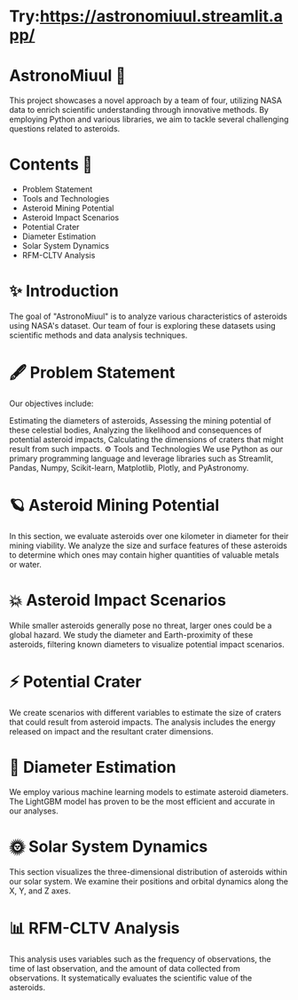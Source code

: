 # Try:https://astronomiuul.streamlit.app/


# AstronoMiuul 👩

This project showcases a novel approach by a team of four, utilizing NASA data to enrich scientific understanding through innovative methods. By employing Python and various libraries, we aim to tackle several challenging questions related to asteroids.

# Contents 🚀
- Problem Statement
- Tools and Technologies
- Asteroid Mining Potential
- Asteroid Impact Scenarios
- Potential Crater
- Diameter Estimation
- Solar System Dynamics
- RFM-CLTV Analysis

# ✨ Introduction
The goal of "AstronoMiuul" is to analyze various characteristics of asteroids using NASA's dataset. Our team of four is exploring these datasets using scientific methods and data analysis techniques.

# 🖋️ Problem Statement
Our objectives include:

Estimating the diameters of asteroids,
Assessing the mining potential of these celestial bodies,
Analyzing the likelihood and consequences of potential asteroid impacts,
Calculating the dimensions of craters that might result from such impacts.
⚙️ Tools and Technologies
We use Python as our primary programming language and leverage libraries such as Streamlit, Pandas, Numpy, Scikit-learn, Matplotlib, Plotly, and PyAstronomy.

# 🪐 Asteroid Mining Potential
In this section, we evaluate asteroids over one kilometer in diameter for their mining viability. We analyze the size and surface features of these asteroids to determine which ones may contain higher quantities of valuable metals or water.

# 💥 Asteroid Impact Scenarios
While smaller asteroids generally pose no threat, larger ones could be a global hazard. We study the diameter and Earth-proximity of these asteroids, filtering known diameters to visualize potential impact scenarios.

# ⚡️ Potential Crater
We create scenarios with different variables to estimate the size of craters that could result from asteroid impacts. The analysis includes the energy released on impact and the resultant crater dimensions.

# 🧐 Diameter Estimation
We employ various machine learning models to estimate asteroid diameters. The LightGBM model has proven to be the most efficient and accurate in our analyses.

# 🌞 Solar System Dynamics
This section visualizes the three-dimensional distribution of asteroids within our solar system. We examine their positions and orbital dynamics along the X, Y, and Z axes.

# 📊 RFM-CLTV Analysis
This analysis uses variables such as the frequency of observations, the time of last observation, and the amount of data collected from observations. It systematically evaluates the scientific value of the asteroids.

